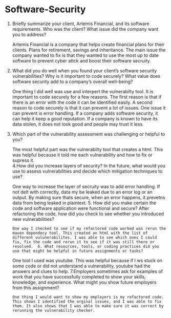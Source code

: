 # Software-Security

1. Briefly summarize your client, Artemis Financial, and its software requirements. Who was the client? What issue did the company want you to address?

     Artemis Financial is a company that helps create financial plans for their clients. Plans for retirement, savings and inheritance. The main issue the company wanted to fix is that they wanted to use the most up to date software to prevent cyber attck and boost their software secruity.
3. What did you do well when you found your client’s software security vulnerabilities? Why is it important to code securely? What value does software security add to a company’s overall well-being?

     One thing I did well was use and interpert the vulnerabilty tool. It is important to code securely for a few reasons. The first reason is that if there is an error with the code it can be identified easily. A second reason to code securely is that it can prevent a lot of issues. One issue it can prevent is error handling. If a company adds software security, it can help it keep a good reputation. If a company is known to have its data stolen, it does not look good and people may trust it less.
5. Which part of the vulnerability assessment was challenging or helpful to you?

     The most helpful part was the vulnerabilty tool that creates a html. This was helpful because it told me each vulnerability and how to fix or supress it.     
 4.How did you increase layers of security? In the future, what would you use to assess vulnerabilities and decide which mitigation techniques to use?

    One way to increase the layer of secruity was to add error handling. If not delt with correctly, data my be leaked due to an error log or an output. By making sure thats secure, when an error happens, it prevetns data from being leaked in plaintext.
   5. How did you make certain the code and software application were functional and secure? After refactoring the code, how did you check to see whether you introduced new vulnerabilities?

       One way I checked to see if my refactored code worked was rerun the maven dependecy tool. This created an html with the list of different vulunerabilites. I was able to see which ones I could fix, fix the code and rerun it to see if it was still there or resolved.  6. What resources, tools, or coding practices did you use that might be helpful in future assignments or tasks?
    
      One tool I used was youtube. This was helpful because if I ws stuck on some code or did not understand a vulnerability, youtube had the answers and clues to help.
   7.Employers sometimes ask for examples of work that you have successfully completed to show your skills, knowledge, and experience. What might you show future employers from this assignment?

       One thing I would want to show my employers is my refactored code. This shows I identified the orginal issues, and I was able to fix them. It also shows that I was able to make sure it was correct by rerunning the vulnerability checker.      
